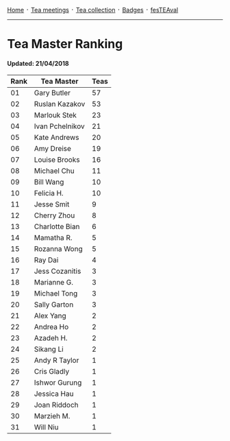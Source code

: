 [Home](./README.md) ᛫ [Tea meetings](./MEETINGS.md) ᛫ [Tea collection](./COLLECTION.md) ᛫ [Badges](./BADGES.md) ᛫ [fesTEAval](./FESTEAVAL.md)

-----

# Tea Master Ranking
#### Updated: 21/04/2018

| Rank | Tea Master         | Teas |
|------|--------------------|------|
| 01   | Gary Butler        | 57   |
| 02   | Ruslan Kazakov     | 53   |
| 03   | Marlouk Stek       | 23   |
| 04   | Ivan Pchelnikov    | 21   |
| 05   | Kate Andrews       | 20   |
| 06   | Amy Dreise         | 19   |
| 07   | Louise Brooks      | 16   |
| 08   | Michael Chu        | 11   |
| 09   | Bill Wang          | 10   |
| 10   | Felicia H.         | 10   |
| 11   | Jesse Smit         | 9    |
| 12   | Cherry Zhou        | 8    |
| 13   | Charlotte Bian     | 6    |
| 14   | Mamatha R.         | 5    |
| 15   | Rozanna Wong       | 5    |
| 16   | Ray Dai            | 4    |
| 17   | Jess Cozanitis     | 3    |
| 18   | Marianne G.        | 3    |
| 19   | Michael Tong       | 3    |
| 20   | Sally Garton       | 3    |
| 21   | Alex Yang          | 2    |
| 22   | Andrea Ho          | 2    |
| 23   | Azadeh H.          | 2    |
| 24   | Sikang Li          | 2    |
| 25   | Andy R Taylor      | 1    |
| 26   | Cris Gladly        | 1    |
| 27   | Ishwor Gurung      | 1    |
| 28   | Jessica Hau        | 1    |
| 29   | Joan Riddoch       | 1    |
| 30   | Marzieh M.         | 1    |
| 31   | Will Niu           | 1    |
